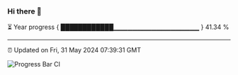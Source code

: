 ### Hi there 👋

⏳ Year progress { ████████████▁▁▁▁▁▁▁▁▁▁▁▁▁▁▁▁▁▁ } 41.34 %

---

⏰ Updated on Fri, 31 May 2024 07:39:31 GMT

![Progress Bar CI](https://github.com/IshwaranRudhara/GIT-ACTION/workflows/Progress%20Bar%20CI/badge.svg)

